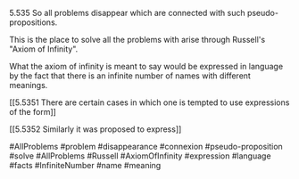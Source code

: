 5.535 So all problems disappear which are connected with such pseudo-propositions.

This is the place to solve all the problems with arise through Russell's "Axiom of Infinity".

What the axiom of infinity is meant to say would be expressed in language by the fact that there is an infinite number of names with different meanings.

[[5.5351 There are certain cases in which one is tempted to use expressions of the form]]

[[5.5352 Similarly it was proposed to express]]

#AllProblems #problem #disappearance #connexion #pseudo-proposition #solve #AllProblems #Russell #AxiomOfInfinity #expression #language #facts #InfiniteNumber #name #meaning 